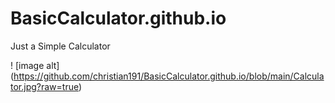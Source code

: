 # BasicCalculator.github.io
Just a Simple Calculator

! [image alt] (https://github.com/christian191/BasicCalculator.github.io/blob/main/Calculator.jpg?raw=true)
